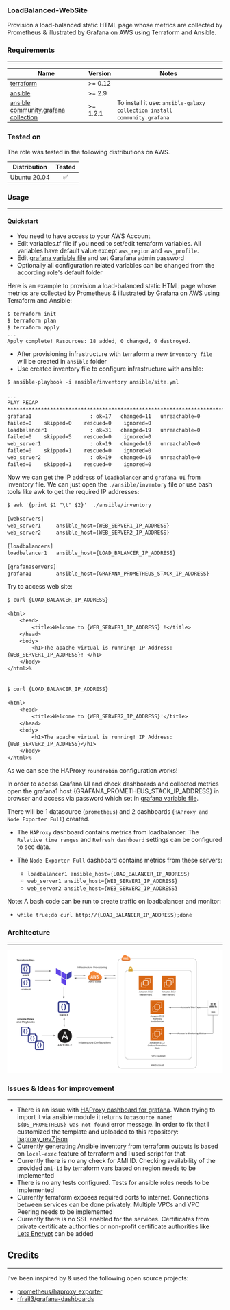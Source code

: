 ### LoadBalanced-WebSite
Provision a load-balanced static HTML page whose metrics are collected by Prometheus &amp; illustrated by Grafana on AWS using Terraform and Ansible.

### Requirements
----------------

| Name | Version | Notes |
|------|---------|---------|
| <a name="requirement_terraform"></a> [terraform](#requirement\_terraform) | >= 0.12 |
| <a name="requirement_ansible"></a> [ansible](#requirement\_ansible) | >= 2.9 |
| <a name="requirement_ansible_community"></a> [ansible community.grafana collection ](#requirement\_requirement_ansible_community) | >= 1.2.1 | To install it use: `ansible-galaxy collection install community.grafana`

### Tested on

The role was tested in the following distributions on AWS.

| Distribution                | Tested             |
| --------------------------- |:------------------:|
| Ubuntu 20.04  | :white_check_mark: |


### Usage
----------

#### Quickstart

- You need to have access to your AWS Account
- Edit variables.tf file if you need to set/edit terraform variables. All variables have default value except `aws_region` and `aws_profile`.
- Edit [grafana variable file](./ansible/roles/grafana/vars/main.yml) and set Garafana admin password
- Optionally all configuration related variables can be changed from the according role's default folder

Here is an example to provision a load-balanced static HTML page whose metrics are collected by Prometheus &amp; illustrated by Grafana on AWS using Terraform and Ansible:

```
$ terraform init
$ terraform plan
$ terraform apply
...
Apply complete! Resources: 18 added, 0 changed, 0 destroyed.

```
- After provisioning infrastructure with terraform a new `inventory file` will be created in `ansible` folder
- Use created inventory file to configure infrastructure with ansible:

```
$ ansible-playbook -i ansible/inventory ansible/site.yml

...
PLAY RECAP ***********************************************************************************************************************************************************
grafana1                   : ok=17   changed=11   unreachable=0    failed=0    skipped=0    rescued=0    ignored=0
loadbalancer1              : ok=31   changed=19   unreachable=0    failed=0    skipped=5    rescued=0    ignored=0
web_server1                : ok=19   changed=16   unreachable=0    failed=0    skipped=1    rescued=0    ignored=0
web_server2                : ok=19   changed=16   unreachable=0    failed=0    skipped=1    rescued=0    ignored=0

```

Now we can get the IP address of `loadbalancer` and `grafana UI` from inventory file. We can just open the `./ansible/inventory` file or use bash tools like awk to get the required IP addresses:

```
$ awk '{print $1 "\t" $2}'  ./ansible/inventory

[webservers]
web_server1     ansible_host={WEB_SERVER1_IP_ADDRESS}
web_server2     ansible_host={WEB_SERVER2_IP_ADDRESS}

[loadbalancers]
loadbalancer1   ansible_host={LOAD_BALANCER_IP_ADDRESS}

[grafanaservers]
grafana1        ansible_host={GRAFANA_PROMETHEUS_STACK_IP_ADDRESS}

```

Try to access web site:
```
$ curl {LOAD_BALANCER_IP_ADDRESS}   

<html>
    <head>
        <title>Welcome to {WEB_SERVER1_IP_ADDRESS} !</title>
    </head>
    <body>
        <h1>The apache virtual is running! IP Address: {WEB_SERVER1_IP_ADDRESS}! </h1>
    </body>
</html>%


$ curl {LOAD_BALANCER_IP_ADDRESS}

<html>
    <head>
        <title>Welcome to {WEB_SERVER2_IP_ADDRESS}!</title>
    </head>
    <body>
        <h1>The apache virtual is running! IP Address: {WEB_SERVER2_IP_ADDRESS}</h1>
    </body>
</html>%
```
As we can see the HAProxy `roundrobin` configuration works!

In order to access Grafana UI and check dashboards and collected metrics open the grafana1 host {GRAFANA_PROMETHEUS_STACK_IP_ADDRESS} in browser and access via password which set in [grafana variable file](./ansible/roles/grafana/vars/main.yml).

There will be 1 datasource (`prometheus`) and 2 dashboards (`HAProxy and Node Exporter Full`) created.

- The `HAProxy` dashboard contains metrics from loadbalancer. The `Relative time ranges` and `Refresh dashboard` settings can be configured to see data.

- The `Node Exporter Full` dashboard contains metrics from these servers:
  
  - `loadbalancer1 ansible_host={LOAD_BALANCER_IP_ADDRESS}`
  - `web_server1 ansible_host={WEB_SERVER1_IP_ADDRESS}`
  - `web_server2 ansible_host={WEB_SERVER2_IP_ADDRESS}`

Note: A bash code can be run to create traffic on loadbalancer and monitor: 
- ```while true;do curl http://{LOAD_BALANCER_IP_ADDRESS};done```

### Architecture
----------

![Architecture](repo-files/architecture.png "Architecture")

### Issues & Ideas for improvement
----------

- There is an issue with [HAProxy dashboard for grafana](https://grafana.com/grafana/dashboards/2428). When trying to import it via ansible module it returns `Datasource named ${DS_PROMETHEUS} was not found` error message. In order to fix that I customized the template and uploaded to this repository: [haproxy_rev7.json](ansible/roles/grafana/templates/haproxy_rev7.json)
- Currently generating Ansible inventory from terraform outputs is based on `local-exec` feature of terraform and I used script for that
- Currently there is no any check for AMI ID. Checking availability of the provided `ami-id` by terraform vars based on region needs to be implemented
- There is no any tests configured. Tests for ansible roles needs to be implemented
- Currently terraform exposes required ports to internet. Connections between services can be done privately. Multiple VPCs and VPC Peering needs to be implemented
- Currently there is no SSL enabled for the services. Certificates from private certificate authorities or non-profit certificate authorities like [Lets Encrypt](https://letsencrypt.org/) can be added

## Credits
----------

I've been inspired by & used the following open source projects:

* [ prometheus/haproxy_exporter ](https://github.com/prometheus/haproxy_exporter)
* [ rfrail3/grafana-dashboards ](https://github.com/rfrail3/grafana-dashboards)
